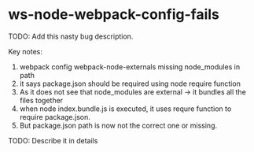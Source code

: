 # ws-node-webpack-config-fails

TODO: Add this nasty bug description.

Key notes:
1. webpack config webpack-node-externals missing node_modules in path
2. it says package.json should be required using node require function
3. As it does not see that node_modules are external -> it bundles all the files together
4. when node index.bundle.js is executed, it uses requre function to require package.json.
5. But package.json path is now not the correct one or missing.

TODO: Describe it in details
